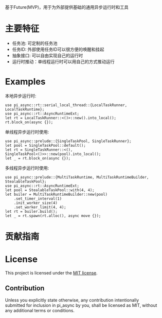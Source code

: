 基于Future(MVP)，用于为外部提供基础的通用异步运行时和工具

# 主要特征

- 任务池: 可定制的任务池
- 任务ID: 外部使用任务ID可以很方便的唤醒和挂起
- 抽象接口: 可以自由实现自己的运行时
- 运行时推动：单线程运行时可以用自己的方式推动运行

# Examples

本地异步运行时:
```
use pi_async::rt::serial_local_thread::{LocalTaskRunner, LocalTaskRuntime};
use pi_async::rt::AsyncRuntimeExt;
let rt = LocalTaskRunner::<()>::new().into_local();
rt.block_on(async {});
```
单线程异步运行时使用:
```
use pi_async::prelude::{SingleTaskPool, SingleTaskRunner};
let pool = SingleTaskPool::default();
let rt = SingleTaskRunner::<(), SingleTaskPool<()>>::new(pool).into_local();
let _ = rt.block_on(async {});
```
多线程异步运行时使用:
```
use pi_async::prelude::{MultiTaskRuntime, MultiTaskRuntimeBuilder, StealableTaskPool};
use pi_async::rt::AsyncRuntimeExt;
let pool = StealableTaskPool::with(4, 4);
let builer = MultiTaskRuntimeBuilder::new(pool)
    .set_timer_interval(1)
    .init_worker_size(4)
    .set_worker_limit(4, 4);
let rt = builer.build();
let _ = rt.spawn(rt.alloc(), async move {});
```

# 贡献指南

# License

This project is licensed under the [MIT license].

[MIT license]: LICENSE

## Contribution

Unless you explicitly state otherwise, any contribution intentionally submitted
for inclusion in pi_async by you, shall be licensed as MIT, without any additional
terms or conditions.